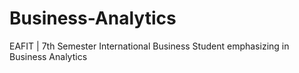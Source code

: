 # Business-Analytics
EAFIT | 7th Semester International Business Student emphasizing in Business Analytics
